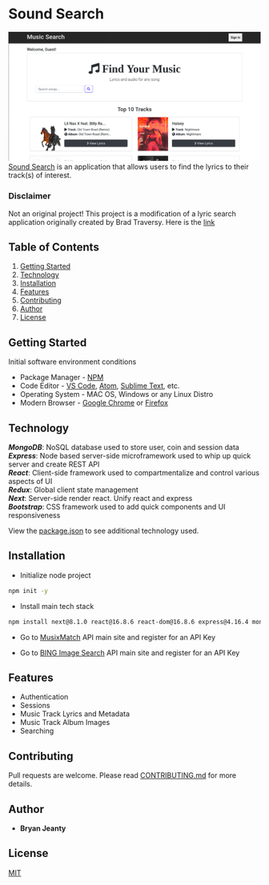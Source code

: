 # Sound Search
![ss_screenshot](./static/images/sound_search_IMG_V01.png)
[Sound Search]() is an application that allows users to find the lyrics to their track(s) of interest.

### Disclaimer

Not an original project! This project is a modification of a lyric search application originally created by Brad Traversy. Here is the [link](https://www.youtube.com/watch?v=NDEt0KdDbhk)

## Table of Contents
1. [Getting Started](#getting-started)
2. [Technology](#technology)
3. [Installation](#installation)
4. [Features](#features)
5. [Contributing](#contributing)
6. [Author](#author)
7. [License](#license)

## Getting Started

Initial software environment conditions

* Package Manager - [NPM](https://nodejs.org/en/)
* Code Editor - [VS Code](https://code.visualstudio.com/), [Atom](https://atom.io/), [Sublime Text](https://www.sublimetext.com/), etc.
* Operating System - MAC OS, Windows or any Linux Distro
* Modern Browser - [Google Chrome](https://www.google.com/chrome/) or [Firefox](https://www.mozilla.org/en-US/firefox/new/)

## Technology

**_MongoDB_**: NoSQL database used to store user, coin and session data <br>
**_Express_**: Node based server-side microframework used to whip up quick server and create REST API <br>
**_React_**: Client-side framework used to compartmentalize and control various aspects of UI <br>
**_Redux_**: Global client state management <br>
**_Next_**: Server-side render react. Unify react and express <br>
**_Bootstrap_**: CSS framework used to add quick components and UI responsiveness

View the [package.json](https://github.com/bryanjeanty/kryptodash/blob/master/package.json) to see additional technology used.

## Installation

* Initialize node project

```bash
npm init -y
```

* Install main tech stack

```bash
npm install next@8.1.0 react@16.8.6 react-dom@16.8.6 express@4.16.4 mongoose@5.5.4 bootstrap@4.3.1
```

* Go to [MusixMatch](https://developer.musixmatch.com/) API main site and register for an API Key

* Go to [BING Image Search](https://azure.microsoft.com/en-us/services/cognitive-services/bing-image-search-api/) API main site and register for an API Key

## Features

* Authentication
* Sessions
* Music Track Lyrics and Metadata
* Music Track Album Images
* Searching

## Contributing

Pull requests are welcome. Please read [CONTRIBUTING.md](https://github.com/bryanjeanty/sound-search/blob/master/CONTRIBUTING.md) for more details.

## Author

* **Bryan Jeanty**

## License

[MIT](https://github.com/bryanjeanty/sound-search/blob/master/LICENSE.md)
